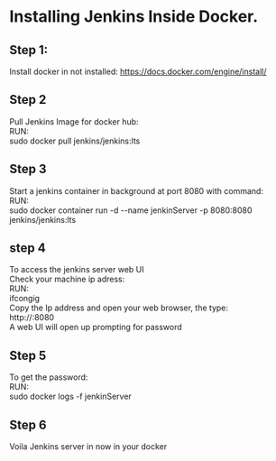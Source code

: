 # Installing Jenkins Inside Docker.
## Step 1:
Install docker in not installed: https://docs.docker.com/engine/install/
## Step 2
Pull Jenkins Image for docker hub: <br>
RUN:<br>
sudo docker pull jenkins/jenkins:lts
## Step 3
Start a jenkins container in background at port 8080 with command:<br>
RUN: <br>
sudo docker container run -d --name jenkinServer -p 8080:8080 jenkins/jenkins:lts
## step 4
To access the jenkins server web UI
<br>
Check your machine ip adress: <br>
RUN: <br>
ifcongig
<br>
Copy the Ip address and open your web browser, the type: <br>
http://<ip>:8080 <br>
A web UI will open up prompting for password
## Step 5
To get the password: <br>
RUN: <br>
sudo docker logs -f jenkinServer
## Step 6
Voila Jenkins server in now in your docker
